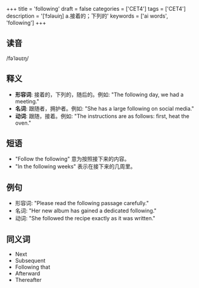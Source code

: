 +++
title = 'following'
draft = false
categories = ['CET4']
tags = ['CET4']
description = '[ˈfɔləuiŋ] a.接着的；下列的'
keywords = ['ai words', 'following']
+++

## 读音
/fəˈləʊɪŋ/

## 释义
- **形容词**: 接着的，下列的，随后的。例如: "The following day, we had a meeting."
- **名词**: 跟随者，拥护者。例如: "She has a large following on social media."
- **动词**: 跟随，接着。例如: "The instructions are as follows: first, heat the oven."

## 短语
- "Follow the following" 意为按照接下来的内容。
- "In the following weeks" 表示在接下来的几周里。

## 例句
- 形容词: "Please read the following passage carefully."
- 名词: "Her new album has gained a dedicated following."
- 动词: "She followed the recipe exactly as it was written."

## 同义词
- Next
- Subsequent
- Following that
- Afterward
- Thereafter
